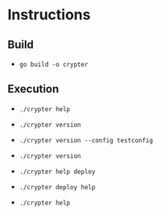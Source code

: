 # Instructions


## Build
- `go build -o crypter`

## Execution

- `./crypter help`
- `./crypter version`
- `./crypter version --config testconfig`
- `./crypter version`

- `./crypter help deploy`
- `./crypter deploy help`
- `./crypter help`


